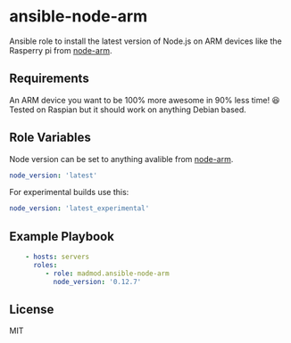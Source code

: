 ansible-node-arm
================

Ansible role to install the latest version of Node.js on ARM devices like the Rasperry pi from [node-arm](http://node-arm.herokuapp.com/).

Requirements
------------

An ARM device you want to be 100% more awesome in 90% less time! :laughing:
Tested on Raspian but it should work on anything Debian based.

Role Variables
--------------

Node version can be set to anything avalible from [node-arm](http://node-arm.herokuapp.com/).

```yaml
node_version: 'latest'
```

For experimental builds use this:
```yaml
node_version: 'latest_experimental'
```

Example Playbook
----------------

```yaml
    - hosts: servers
      roles:
         - role: madmod.ansible-node-arm
           node_version: '0.12.7'
```

License
-------

MIT



